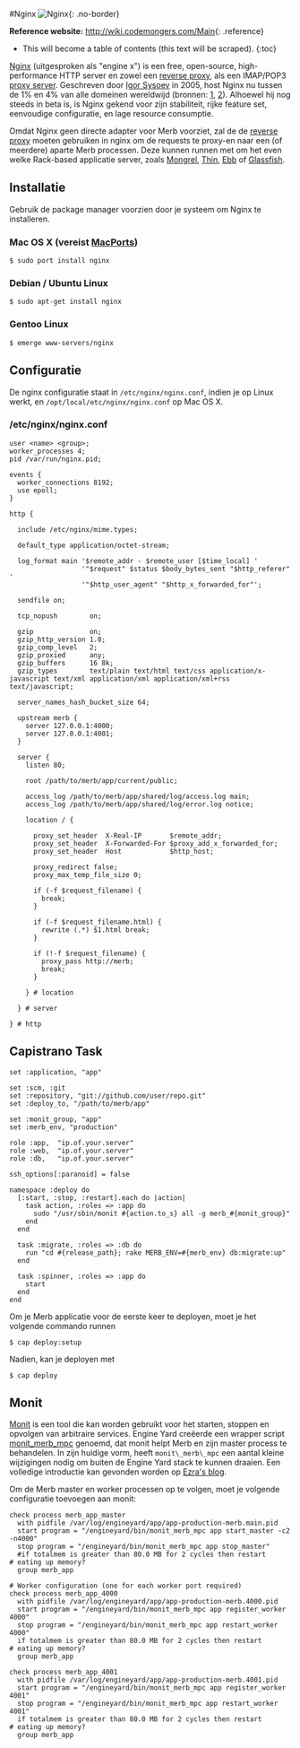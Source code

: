 #Nginx
![Nginx](/images/nginx-header.jpg){: .no-border}

**Reference website:**
<http://wiki.codemongers.com/Main>{: .reference}

* This will become a table of contents (this text will be scraped).
{:toc}

[Nginx][] (uitgesproken als "engine x") is een free, open-source,
high-performance HTTP server en zowel een [reverse proxy][],
als een IMAP/POP3 [proxy server][].
Geschreven door [Igor Sysoev][] in 2005,
host Nginx nu tussen de 1% en 4% van alle domeinen wereldwijd
(bronnen: [1](http://googleonlinesecurity.blogspot.com/2007/06/web-server-software-and-malware.html),
[2](http://survey.netcraft.com/Reports/200806/)).
Alhoewel hij nog steeds in beta is, is Nginx gekend voor zijn stabiliteit, rijke feature set,
eenvoudige configuratie, en lage resource consumptie.

Omdat Nginx geen  directe adapter voor Merb voorziet, zal de
de [reverse proxy][] moeten gebruiken in nginx om de requests te proxy-en naar
een (of meerdere) aparte Merb processen. Deze kunnen runnen met om het even welke
Rack-based applicatie server, zoals [Mongrel][], [Thin][],
[Ebb][] of [Glassfish][].

## Installatie

Gebruik de package manager voorzien door je systeem om Nginx te installeren.

### Mac OS X (vereist [MacPorts][])

    $ sudo port install nginx

### Debian / Ubuntu Linux

    $ sudo apt-get install nginx
    
### Gentoo Linux

    $ emerge www-servers/nginx


## Configuratie

De nginx configuratie staat in ``/etc/nginx/nginx.conf``, indien je op Linux werkt,
en ``/opt/local/etc/nginx/nginx.conf`` op Mac OS X.

### /etc/nginx/nginx.conf
    
    user <name> <group>;
    worker_processes 4;
    pid /var/run/nginx.pid;
    
    events {
      worker_connections 8192;
      use epoll;
    }
    
    http {

      include /etc/nginx/mime.types;

      default_type application/octet-stream;

      log_format main '$remote_addr - $remote_user [$time_local] '
                      '"$request" $status $body_bytes_sent "$http_referer" '
                      '"$http_user_agent" "$http_x_forwarded_for"';

      sendfile on;

      tcp_nopush        on;

      gzip              on;
      gzip_http_version 1.0;
      gzip_comp_level   2;
      gzip_proxied      any;
      gzip_buffers      16 8k;
      gzip_types        text/plain text/html text/css application/x-javascript text/xml application/xml application/xml+rss text/javascript;

      server_names_hash_bucket_size 64;

      upstream merb {
        server 127.0.0.1:4000;
        server 127.0.0.1:4001;
      }
      
      server {
        listen 80;
        
        root /path/to/merb/app/current/public;
        
        access_log /path/to/merb/app/shared/log/access.log main;
        access_log /path/to/merb/app/shared/log/error.log notice;
        
        location / {
          
          proxy_set_header  X-Real-IP       $remote_addr;
          proxy_set_header  X-Forwarded-For $proxy_add_x_forwarded_for;
          proxy_set_header  Host            $http_host;
          
          proxy_redirect false;
          proxy_max_temp_file_size 0;
          
          if (-f $request_filename) {
            break;
          }
          
          if (-f $request_filename.html) {
            rewrite (.*) $1.html break;
          }
          
          if (!-f $request_filename) {
            proxy_pass http://merb;
            break;
          }
          
        } # location
        
      } # server

    } # http


## Capistrano Task

    set :application, "app"
    
    set :scm, :git
    set :repository, "git://github.com/user/repo.git"
    set :deploy_to, "/path/to/merb/app"
    
    set :monit_group, "app"
    set :merb_env, "production"
    
    role :app,  "ip.of.your.server"
    role :web,  "ip.of.your.server"
    role :db,   "ip.of.your.server"
    
    ssh_options[:paranoid] = false
    
    namespace :deploy do
      [:start, :stop, :restart].each do |action|
        task action, :roles => :app do
          sudo "/usr/sbin/monit #{action.to_s} all -g merb_#{monit_group}"
        end
      end
      
      task :migrate, :roles => :db do
        run "cd #{release_path}; rake MERB_ENV=#{merb_env} db:migrate:up"
      end
      
      task :spinner, :roles => :app do
        start
      end
    end

Om je Merb applicatie voor de eerste keer te deployen, moet je het volgende commando runnen

    $ cap deploy:setup

Nadien, kan je deployen met

    $ cap deploy

## Monit

[Monit][] is een tool die kan worden gebruikt voor het starten, stoppen 
en opvolgen van arbitraire services. 
Engine Yard creëerde een wrapper script [monit\_merb\_mpc][] genoemd, 
dat monit helpt Merb en zijn master process te behandelen.
In zijn huidige vorm, heeft ``monit\_merb\_mpc`` 
een aantal kleine wijzigingen nodig om buiten de Engine Yard stack te kunnen draaien.
Een volledige introductie kan gevonden worden op [Ezra's blog][].

Om de Merb master en worker processen op te volgen, 
moet je volgende configuratie toevoegen aan monit:

    check process merb_app_master
      with pidfile /var/log/engineyard/app/app-production-merb.main.pid
      start program = "/engineyard/bin/monit_merb_mpc app start_master -c2 -n4000" 
      stop program = "/engineyard/bin/monit_merb_mpc app stop_master" 
      #if totalmem is greater than 80.0 MB for 2 cycles then restart       # eating up memory?
      group merb_app
    
    # Worker configuration (one for each worker port required)
    check process merb_app_4000
      with pidfile /var/log/engineyard/app/app-production-merb.4000.pid
      start program = "/engineyard/bin/monit_merb_mpc app register_worker 4000" 
      stop program = "/engineyard/bin/monit_merb_mpc app restart_worker 4000" 
      if totalmem is greater than 80.0 MB for 2 cycles then restart       # eating up memory?
      group merb_app
    
    check process merb_app_4001
      with pidfile /var/log/engineyard/app/app-production-merb.4001.pid
      start program = "/engineyard/bin/monit_merb_mpc app register_worker 4001" 
      stop program = "/engineyard/bin/monit_merb_mpc app restart_worker 4001" 
      if totalmem is greater than 80.0 MB for 2 cycles then restart       # eating up memory?
      group merb_app
      

<!-- Links -->
[Ebb]:                                  http://ebb.rubyforge.org/
[Ezra's blog]: http://brainspl.at/articles/2008/12/07/merb-master-worker-monit-control-setup
[Glassfish]:                            https://glassfish.dev.java.net/
[Igor Sysoev]:                          http://sysoev.ru/en/
[MacPorts]:                             http://macports.org/
[Mongrel]:                              http://mongrel.rubyforge.org/
[Monit]:                                http://mmonit.com/monit/
[monit\_merb\_mpc]:                     http://pastie.org/333352
[Nginx]:                                http://wiki.codemongers.com/Main
[proxy server]: http://en.wikipedia.org/wiki/Proxy_server
[reverse proxy]: http://en.wikipedia.org/wiki/Reverse_proxy
[Thin]:                                 http://code.macournoyer.com/thin/

